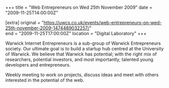 +++
title = "Web Entrepreneurs on Wed 25th November 2009"
date = "2009-11-25T14:00:00Z"

[extra]
original = "https://uwcs.co.uk/events/web-entrepreneurs-on-wed-25th-november-2009-1474489032257/"    
end = "2009-11-25T17:00:00Z"
location = "Digital Laboratory"
+++

Warwick Internet Entrepreneurs is a sub-group of Warwick Entrepreneurs society. Our ultimate goal is to build a startup hub centred at the University of Warwick. We believe that Warwick has potential; with the right mix of researchers, potential investors, and most importantly, talented young developers and entrepreneurs.

Weekly meeting to work on projects, discuss ideas and meet with others interested in the potential of the web.

